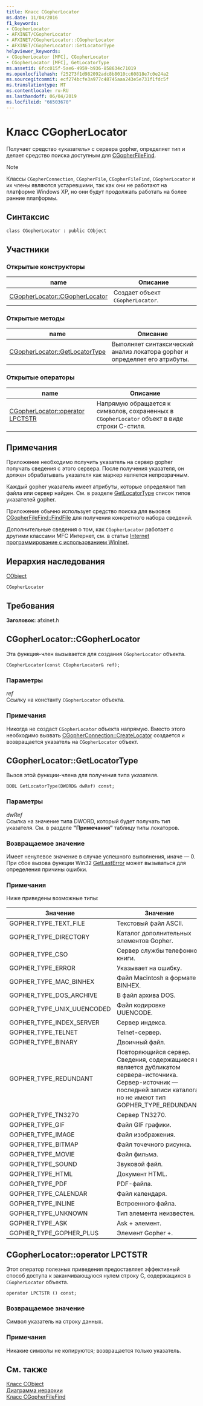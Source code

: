 ```yaml
---
title: Класс CGopherLocator
ms.date: 11/04/2016
f1_keywords:
- CGopherLocator
- AFXINET/CGopherLocator
- AFXINET/CGopherLocator::CGopherLocator
- AFXINET/CGopherLocator::GetLocatorType
helpviewer_keywords:
- CGopherLocator [MFC], CGopherLocator
- CGopherLocator [MFC], GetLocatorType
ms.assetid: 6fcc015f-5ae6-4959-b936-858634c71019
ms.openlocfilehash: f25273f1d982092adc8b8010cc60818e7c0e24a2
ms.sourcegitcommit: ecf274bcfe3a977c48745aaa243e5e731f1fdc5f
ms.translationtype: MT
ms.contentlocale: ru-RU
ms.lasthandoff: 06/04/2019
ms.locfileid: "66503670"
---
```

# <a name="cgopherlocator-class"></a>Класс CGopherLocator

Получает средство «указатель» с сервера gopher, определяет тип и делает средство поиска доступным для [CGopherFileFind](../../mfc/reference/cgopherfilefind-class.md).

> [!NOTE]
>  Классы `CGopherConnection`, `CGopherFile`, `CGopherFileFind`, `CGopherLocator` и их члены являются устаревшими, так как они не работают на платформе Windows XP, но они будут продолжать работать на более ранние платформы.

## <a name="syntax"></a>Синтаксис

```
class CGopherLocator : public CObject
```

## <a name="members"></a>Участники

### <a name="public-constructors"></a>Открытые конструкторы

|name|Описание|
|----------|-----------------|
|[CGopherLocator::CGopherLocator](#cgopherlocator)|Создает объект `CGopherLocator`.|

### <a name="public-methods"></a>Открытые методы

|name|Описание|
|----------|-----------------|
|[CGopherLocator::GetLocatorType](#getlocatortype)|Выполняет синтаксический анализ локатора gopher и определяет его атрибуты.|

### <a name="public-operators"></a>Открытые операторы

|name|Описание|
|----------|-----------------|
|[CGopherLocator::operator LPCTSTR](#operator_lpctstr)|Напрямую обращается к символов, сохраненных в `CGopherLocator` объект в виде строки C-стиля.|

## <a name="remarks"></a>Примечания

Приложение необходимо получить указатель на сервер gopher получать сведения с этого сервера. После получения указателя, он должен обрабатывать указателя как маркер является непрозрачным.

Каждый gopher указатель имеет атрибуты, которые определяют тип файла или сервер найден. См. в разделе [GetLocatorType](#getlocatortype) список типов указателей gopher.

Приложение обычно использует средство поиска для вызовов [CGopherFileFind::FindFile](../../mfc/reference/cgopherfilefind-class.md#findfile) для получения конкретного набора сведений.

Дополнительные сведения о том, как `CGopherLocator` работает с другими классами MFC Интернет, см. в статье [Internet программирование с использованием WinInet](../../mfc/win32-internet-extensions-wininet.md).

## <a name="inheritance-hierarchy"></a>Иерархия наследования

[CObject](../../mfc/reference/cobject-class.md)

`CGopherLocator`

## <a name="requirements"></a>Требования

**Заголовок:** afxinet.h

##  <a name="cgopherlocator"></a>  CGopherLocator::CGopherLocator

Эта функция-член вызывается для создания `CGopherLocator` объекта.

```
CGopherLocator(const CGopherLocator& ref);
```

### <a name="parameters"></a>Параметры

*ref*<br/>
Ссылку на константу `CGopherLocator` объекта.

### <a name="remarks"></a>Примечания

Никогда не создаст `CGopherLocator` объекта напрямую. Вместо этого необходимо вызвать [CGopherConnection::CreateLocator](../../mfc/reference/cgopherconnection-class.md#createlocator) создается и возвращается указатель на `CGopherLocator` объект.

##  <a name="getlocatortype"></a>  CGopherLocator::GetLocatorType

Вызов этой функции-члена для получения типа указателя.

```
BOOL GetLocatorType(DWORD& dwRef) const;
```

### <a name="parameters"></a>Параметры

*dwRef*<br/>
Ссылка на значение типа DWORD, который будет получать тип указателя. См. в разделе **"Примечания"** таблицу типы локаторов.

### <a name="return-value"></a>Возвращаемое значение

Имеет ненулевое значение в случае успешного выполнения, иначе — 0. При сбое вызова функции Win32 [GetLastError](/windows/desktop/api/errhandlingapi/nf-errhandlingapi-getlasterror) может вызываться для определения причины ошибки.

### <a name="remarks"></a>Примечания

Ниже приведены возможные типы:

|Значение|Значение|
|-----------|-------------|
|GOPHER_TYPE_TEXT_FILE|Текстовый файл ASCII.|
|GOPHER_TYPE_DIRECTORY|Каталог дополнительных элементов Gopher.|
|GOPHER_TYPE_CSO|Сервер службы телефонной книги.|
|GOPHER_TYPE_ERROR|Указывает на ошибку.|
|GOPHER_TYPE_MAC_BINHEX|Файл Macintosh в формате BINHEX.|
|GOPHER_TYPE_DOS_ARCHIVE|В файл архива DOS.|
|GOPHER_TYPE_UNIX_UUENCODED|Файл кодировке UUENCODE.|
|GOPHER_TYPE_INDEX_SERVER|Сервер индекса.|
|GOPHER_TYPE_TELNET|Telnet-сервер.|
|GOPHER_TYPE_BINARY|Двоичный файл.|
|GOPHER_TYPE_REDUNDANT|Повторяющийся сервер. Сведения, содержащиеся в является дубликатом сервера-источника. Сервер-источник — последней записи каталога, но не имеют тип GOPHER_TYPE_REDUNDANT.|
|GOPHER_TYPE_TN3270|Сервер TN3270.|
|GOPHER_TYPE_GIF|Файл GIF графики.|
|GOPHER_TYPE_IMAGE|Файл изображения.|
|GOPHER_TYPE_BITMAP|Файл точечного рисунка.|
|GOPHER_TYPE_MOVIE|Файл фильма.|
|GOPHER_TYPE_SOUND|Звуковой файл.|
|GOPHER_TYPE_HTML|Документ HTML.|
|GOPHER_TYPE_PDF|PDF-файла.|
|GOPHER_TYPE_CALENDAR|Файл календаря.|
|GOPHER_TYPE_INLINE|Встроенного файла.|
|GOPHER_TYPE_UNKNOWN|Тип элемента неизвестен.|
|GOPHER_TYPE_ASK|Ask + элемент.|
|GOPHER_TYPE_GOPHER_PLUS|Элемент Gopher +.|

##  <a name="operator_lpctstr"></a>  CGopherLocator::operator LPCTSTR

Этот оператор полезных приведения предоставляет эффективный способ доступа к заканчивающуюся нулем строку C, содержащихся в `CGopherLocator` объекта.

```
operator LPCTSTR () const;
```

### <a name="return-value"></a>Возвращаемое значение

Символ указатель на строку данных.

### <a name="remarks"></a>Примечания

Никакие символы не копируются; возвращается только указатель.

## <a name="see-also"></a>См. также

[Класс CObject](../../mfc/reference/cobject-class.md)<br/>
[Диаграмма иерархии](../../mfc/hierarchy-chart.md)<br/>
[Класс CGopherFileFind](../../mfc/reference/cgopherfilefind-class.md)
